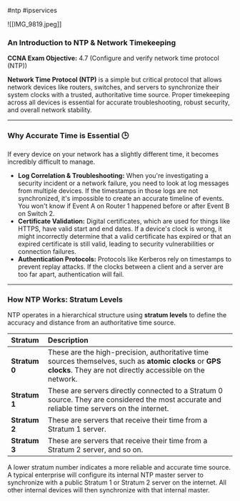 #ntp #ipservices 

![[IMG_9819.jpeg]]

### An Introduction to NTP & Network Timekeeping

**CCNA Exam Objective:** 4.7 (Configure and verify network time protocol (NTP))

**Network Time Protocol (NTP)** is a simple but critical protocol that allows network devices like routers, switches, and servers to synchronize their system clocks with a trusted, authoritative time source. Proper timekeeping across all devices is essential for accurate troubleshooting, robust security, and overall network stability.

***

### Why Accurate Time is Essential 🕒

If every device on your network has a slightly different time, it becomes incredibly difficult to manage.

* **Log Correlation & Troubleshooting:** When you're investigating a security incident or a network failure, you need to look at log messages from multiple devices. If the timestamps in those logs are not synchronized, it's impossible to create an accurate timeline of events. You won't know if Event A on Router 1 happened before or after Event B on Switch 2.
* **Certificate Validation:** Digital certificates, which are used for things like HTTPS, have valid start and end dates. If a device's clock is wrong, it might incorrectly determine that a valid certificate has expired or that an expired certificate is still valid, leading to security vulnerabilities or connection failures.
* **Authentication Protocols:** Protocols like Kerberos rely on timestamps to prevent replay attacks. If the clocks between a client and a server are too far apart, authentication will fail.

---

### How NTP Works: Stratum Levels

NTP operates in a hierarchical structure using **stratum levels** to define the accuracy and distance from an authoritative time source.

| Stratum | Description |
| :--- | :--- |
| **Stratum 0** | These are the high-precision, authoritative time sources themselves, such as **atomic clocks** or **GPS clocks**. They are not directly accessible on the network. |
| **Stratum 1** | These are servers directly connected to a Stratum 0 source. They are considered the most accurate and reliable time servers on the internet. |
| **Stratum 2** | These are servers that receive their time from a Stratum 1 server. |
| **Stratum 3** | These are servers that receive their time from a Stratum 2 server, and so on. |

A lower stratum number indicates a more reliable and accurate time source. A typical enterprise will configure its internal NTP master server to synchronize with a public Stratum 1 or Stratum 2 server on the internet. All other internal devices will then synchronize with that internal master.
